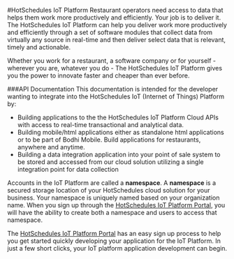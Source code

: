 #HotSchedules IoT Platform
Restaurant operators need access to data that helps them work more productively and efficiently. Your job is to deliver it.  The HotSchedules IoT Platform can help you deliver work more productively and efficiently through a set of software modules that collect data from virtually any source in real-time and then deliver select data that is relevant, timely and actionable.

Whether you work for a restaurant, a software company or for yourself - wherever you are, whatever you do - The HotSchedules IoT Platform gives you the power to innovate faster and cheaper than ever before.

###API Documentation
This documentation is intended for the developer wanting to integrate into the HotSchedules IoT (Internet of Things) Platform by:

* Building applications to the the HotSchedules IoT Platform Cloud APIs with access to real-time transactional and analytical data.  
* Building mobile/html applications either as standalone html applications or to be part of Bodhi Mobile.  Build applications for restaurants, anywhere and anytime.
* Building a data integration application into your point of sale system to be stored and accessed from our cloud solution utilizing a single integration point for data collection

Accounts in the IoT Platform are called a **namespace**. A **namespace** is a secured storage location of your HotSchedules cloud solution for your business. Your namespace is uniquely named based on your organization name. When you sign up through the [HotSchedules IoT Platform Portal](http://developer.bodhi.space/), you will have the ability to create both a namespace and users to access that namespace. 

The [HotSchedules IoT Platform Portal](http://developer.bodhi.space/) has an easy sign up process to help you get started quickly developing your application for the IoT Platform.  In just a few short clicks, your IoT platform application development can begin.